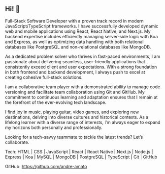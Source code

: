 ## Hi! 👋

Full-Stack Software Developer with a proven track record in modern JavaScript/TypeScript frameworks. I have successfully developed dynamic web and mobile applications using React, React Native, and Next.js. My backend expertise includes efficiently managing server-side logic with Koa and Express, as well as optimizing data handling with both relational databases like PostgreSQL and non-relational databases like MongoDB.

As a dedicated problem solver who thrives in fast-paced environments, I am passionate about delivering seamless, user-friendly applications that consistently exceed client and user expectations. With a strong foundation in both frontend and backend development, I always push to excel at creating cohesive full-stack solutions.

I am a collaborative team player with a demonstrated ability to manage code versioning and facilitate team collaboration using Git and GitHub. My commitment to continuous learning and adaptation ensures that I remain at the forefront of the ever-evolving tech landscape.

I find joy in music, playing guitar, video games, and exploring new destinations, delving into diverse cultures and historical contexts. As a lifelong learner with a diverse range of interests, I’m always eager to expand my horizons both personally and professionally.

Looking for a tech-savvy teammate to tackle the latest trends? Let’s collaborate.

Tech: HTML | CSS | JavaScript | React | React Native | Next.js | Node.js | Express | Koa | MySQL | MongoDB | PostgreSQL | TypeScript | Git | GitHub

GitHub: https://github.com/andre-amato
